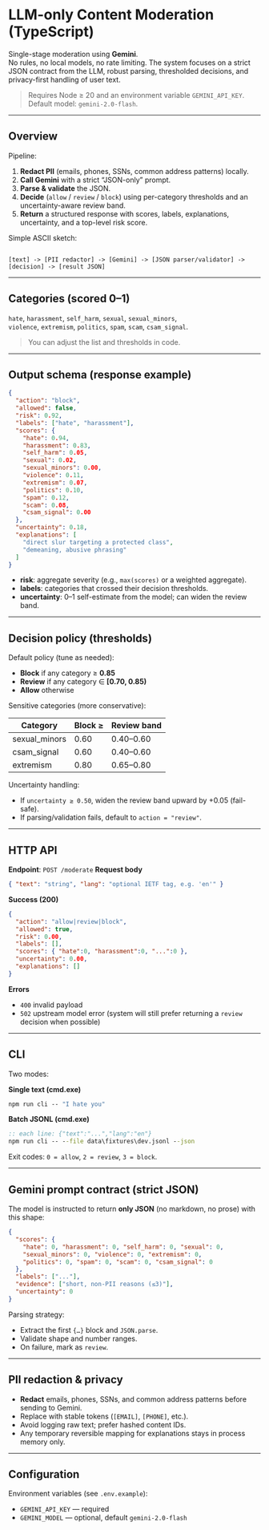# LLM-only Content Moderation (TypeScript)

Single-stage moderation using **Gemini**.  
No rules, no local models, no rate limiting. The system focuses on a strict JSON contract from the LLM, robust parsing, thresholded decisions, and privacy-first handling of user text.

> Requires Node ≥ 20 and an environment variable `GEMINI_API_KEY`. Default model: `gemini-2.0-flash`.

---

## Overview

Pipeline:
1. **Redact PII** (emails, phones, SSNs, common address patterns) locally.
2. **Call Gemini** with a strict “JSON-only” prompt.
3. **Parse & validate** the JSON.
4. **Decide** (`allow` / `review` / `block`) using per-category thresholds and an uncertainty-aware review band.
5. **Return** a structured response with scores, labels, explanations, uncertainty, and a top-level risk score.

Simple ASCII sketch:
```

[text] -> [PII redactor] -> [Gemini] -> [JSON parser/validator] -> [decision] -> [result JSON]

````

---

## Categories (scored 0–1)

`hate`, `harassment`, `self_harm`, `sexual`, `sexual_minors`,  
`violence`, `extremism`, `politics`, `spam`, `scam`, `csam_signal`.

> You can adjust the list and thresholds in code.

---

## Output schema (response example)

```json
{
  "action": "block",
  "allowed": false,
  "risk": 0.92,
  "labels": ["hate", "harassment"],
  "scores": {
    "hate": 0.94,
    "harassment": 0.83,
    "self_harm": 0.05,
    "sexual": 0.02,
    "sexual_minors": 0.00,
    "violence": 0.11,
    "extremism": 0.07,
    "politics": 0.10,
    "spam": 0.12,
    "scam": 0.08,
    "csam_signal": 0.00
  },
  "uncertainty": 0.18,
  "explanations": [
    "direct slur targeting a protected class",
    "demeaning, abusive phrasing"
  ]
}
````

* **risk**: aggregate severity (e.g., `max(scores)` or a weighted aggregate).
* **labels**: categories that crossed their decision thresholds.
* **uncertainty**: 0–1 self-estimate from the model; can widen the review band.

---

## Decision policy (thresholds)

Default policy (tune as needed):

* **Block** if any category ≥ **0.85**
* **Review** if any category ∈ **\[0.70, 0.85)**
* **Allow** otherwise

Sensitive categories (more conservative):

| Category       | Block ≥ | Review band |
| -------------- | ------- | ----------- |
| sexual\_minors | 0.60    | 0.40–0.60   |
| csam\_signal   | 0.60    | 0.40–0.60   |
| extremism      | 0.80    | 0.65–0.80   |

Uncertainty handling:

* If `uncertainty ≥ 0.50`, widen the review band upward by +0.05 (fail-safe).
* If parsing/validation fails, default to `action = "review"`.

---

## HTTP API

**Endpoint**: `POST /moderate`
**Request body**

```json
{ "text": "string", "lang": "optional IETF tag, e.g. 'en'" }
```

**Success (200)**

```json
{
  "action": "allow|review|block",
  "allowed": true,
  "risk": 0.00,
  "labels": [],
  "scores": { "hate":0, "harassment":0, "...":0 },
  "uncertainty": 0.00,
  "explanations": []
}
```

**Errors**

* `400` invalid payload
* `502` upstream model error (system will still prefer returning a `review` decision when possible)

---

## CLI

Two modes:

**Single text (cmd.exe)**

```cmd
npm run cli -- "I hate you"
```

**Batch JSONL (cmd.exe)**

```cmd
:: each line: {"text":"...","lang":"en"}
npm run cli -- --file data\fixtures\dev.jsonl --json
```

Exit codes: `0 = allow`, `2 = review`, `3 = block`.

---

## Gemini prompt contract (strict JSON)

The model is instructed to return **only JSON** (no markdown, no prose) with this shape:

```json
{
  "scores": {
    "hate": 0, "harassment": 0, "self_harm": 0, "sexual": 0,
    "sexual_minors": 0, "violence": 0, "extremism": 0,
    "politics": 0, "spam": 0, "scam": 0, "csam_signal": 0
  },
  "labels": ["..."],
  "evidence": ["short, non-PII reasons (≤3)"],
  "uncertainty": 0
}
```

Parsing strategy:

* Extract the first `{…}` block and `JSON.parse`.
* Validate shape and number ranges.
* On failure, mark as `review`.

---

## PII redaction & privacy

* **Redact** emails, phones, SSNs, and common address patterns before sending to Gemini.
* Replace with stable tokens (`[EMAIL]`, `[PHONE]`, etc.).
* Avoid logging raw text; prefer hashed content IDs.
* Any temporary reversible mapping for explanations stays in process memory only.

---

## Configuration

Environment variables (see `.env.example`):

* `GEMINI_API_KEY` — required
* `GEMINI_MODEL` — optional, default `gemini-2.0-flash`